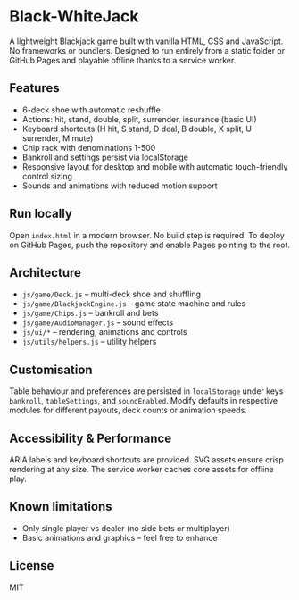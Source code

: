 # Black-WhiteJack

A lightweight Blackjack game built with vanilla HTML, CSS and JavaScript. No frameworks or bundlers. Designed to run entirely from a static folder or GitHub Pages and playable offline thanks to a service worker.

## Features
- 6-deck shoe with automatic reshuffle
- Actions: hit, stand, double, split, surrender, insurance (basic UI)
- Keyboard shortcuts (H hit, S stand, D deal, B double, X split, U surrender, M mute)
- Chip rack with denominations 1-500
- Bankroll and settings persist via localStorage
- Responsive layout for desktop and mobile with automatic touch-friendly control sizing
- Sounds and animations with reduced motion support

## Run locally
Open `index.html` in a modern browser. No build step is required. To deploy on GitHub Pages, push the repository and enable Pages pointing to the root.

## Architecture
- `js/game/Deck.js` – multi-deck shoe and shuffling
- `js/game/BlackjackEngine.js` – game state machine and rules
- `js/game/Chips.js` – bankroll and bets
- `js/game/AudioManager.js` – sound effects
- `js/ui/*` – rendering, animations and controls
- `js/utils/helpers.js` – utility helpers

## Customisation
Table behaviour and preferences are persisted in `localStorage` under keys `bankroll`, `tableSettings`, and `soundEnabled`. Modify defaults in respective modules for different payouts, deck counts or animation speeds.

## Accessibility & Performance
ARIA labels and keyboard shortcuts are provided. SVG assets ensure crisp rendering at any size. The service worker caches core assets for offline play.

## Known limitations
- Only single player vs dealer (no side bets or multiplayer)
- Basic animations and graphics – feel free to enhance

## License
MIT
